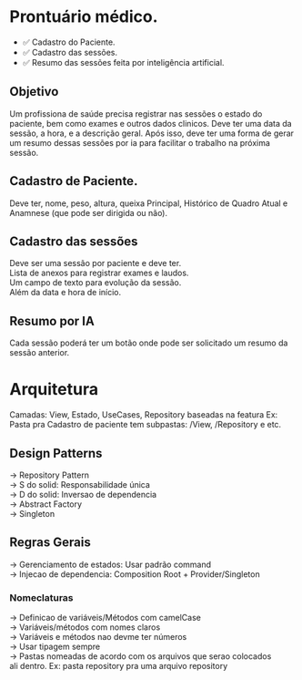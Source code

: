 # Prontuário médico.

- ✅ Cadastro do Paciente.
- ✅ Cadastro das sessões.
- ✅ Resumo das sessões feita por inteligência artificial. 

## Objetivo

Um profissiona de saúde precisa registrar nas sessões o estado do paciente, bem como exames e outros dados clinicos.
Deve ter uma data da sessão, a hora, e a descrição geral.
Após isso, deve ter uma forma de gerar um resumo dessas sessões por ia para facilitar o trabalho na próxima sessão.

## Cadastro de Paciente.

Deve ter, nome, peso, altura, queixa Principal, Histórico de Quadro Atual e Anamnese (que pode ser dirigida ou não).

## Cadastro das sessões

Deve ser uma sessão por paciente e deve ter.<br>
Lista de anexos para registrar exames e laudos.<br>
Um campo de texto para evolução da sessão.<br>
Além da data e hora de início.

## Resumo por IA

Cada sessão poderá ter um botão onde pode ser solicitado um resumo da sessão anterior.

# Arquitetura

Camadas: View, Estado, UseCases, Repository baseadas na featura
Ex: Pasta pra Cadastro de paciente tem subpastas: /View, /Repository e etc.

## Design Patterns

-> Repository Pattern<br>
-> S do solid: Responsabilidade única<br>
-> D do solid: Inversao de dependencia<br>
-> Abstract Factory<br>
-> Singleton<br>

## Regras Gerais

-> Gerenciamento de estados: Usar padrão command<br>
-> Injecao de dependencia: Composition Root + Provider/Singleton

### Nomeclaturas

-> Definicao de variáveis/Métodos com camelCase <br>
-> Variáveis/métodos com nomes claros  <br>
-> Variáveis e métodos nao devme ter números <br>
-> Usar tipagem sempre <br>
-> Pastas nomeadas de acordo com os arquivos que serao colocados  <br>ali dentro. Ex: pasta repository pra uma arquivo repository <br>
